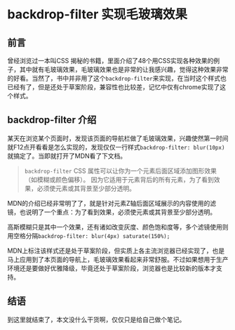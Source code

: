 # backdrop-filter 实现毛玻璃效果

## 前言

曾经浏览过一本叫CSS 揭秘的书籍，里面介绍了48个用CSS实现各种效果的例子，其中就有毛玻璃效果，毛玻璃效果也是非常的让我感兴趣，觉得这种效果非常的好看。当然了，书中并非用了这个`backdrop-filter`来实现，在当时这个样式也已经有了，但是还处于草案阶段，兼容性也比较差，记忆中仅有chrome实现了这个样式。

## backdrop-filter 介绍

某天在浏览某个页面时，发现该页面的导航栏做了毛玻璃效果，兴趣使然第一时间就F12点开看看是怎么实现的，发现仅仅一行样式`backdrop-filter: blur(10px)`就搞定了。当即就打开了MDN看了下文档。

> `backdrop-filter` CSS 属性可以让你为一个元素后面区域添加图形效果（如模糊或颜色偏移）。 因为它适用于元素背后的所有元素，为了看到效果，必须使元素或其背景至少部分透明。

MDN的介绍已经非常明了了，就是针对元素Z轴后面区域展示的内容使用的滤镜，也说明了一个重点：为了看到效果，必须使元素或其背景至少部分透明。

高斯模糊只是其中一个效果，还有诸如改变灰度、颜色饱和度等，多个滤镜使用则用空格分隔`backdrop-filter: blur(4px) saturate(150%);`

MDN上标注该样式还是处于草案阶段，但实质上各主流浏览器已经实现了，也是马上应用到了本页面的导航上，毛玻璃效果看起来非常舒服。不过如果想用于生产环境还是要做好优雅降级，毕竟还处于草案阶段，浏览器也是比较新的版本才支持。

## 结语

到这里就结束了，本文没什么干货啊，仅仅只是给自己做个笔记。
